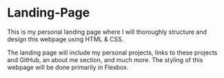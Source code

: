 # Landing-Page
This is my personal landing page where I will thoroughly structure and design this webpage using HTML & CSS.

The landing page will include my personal projects, links to these projects and GitHub, an about me section, and much more. The styling of this webpage will be done primarily in Flexbox. 

